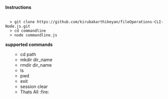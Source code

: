 <Strong>Instructions</Strong>
<br>
<br>
  ```
	> git clone https://github.com/kirubakarthikeyan/fileOperations-CLI-Node.js.git
	> cd commandline
	> node commandline.js

```

<Strong> supported commands</Strong>
<br>

<ul>
	<ul>
	<li>cd path</li>
	<li>mkdir dir_name</li>
  	<li>rmdir dir_name</li>
	<li> ls</li>
	<li>pwd </li>
	<li>exit</li>
	<li> session clear</li>


  <li>Thats All :fire:</li>
</ul>



